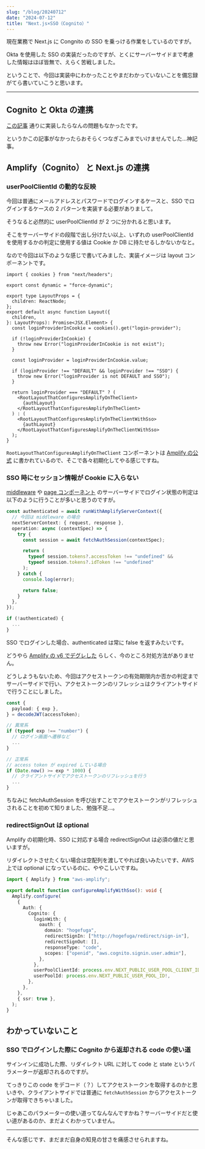 ```yaml
---
slug: "/blog/20240712"
date: "2024-07-12"
title: "Next.js×SSO（Cognito）"
---
```


現在業務で Next.js に Congnito の SSO を乗っける作業をしているのですが。

Okta を使用した SSO の実装だったのですが、とくにサーバーサイドまで考慮した情報はほぼ皆無で、えらく苦戦しました。

ということで、今回は実装中にわかったことやまだわかっていないことを備忘録がてら書いていこうと思います。

---

## Cognito と Okta の連携

[この記事](https://qiita.com/gossan/items/074b1cc4653ab0be7e43) 通りに実装したらなんの問題もなかったです。

というかこの記事がなかったらおそらくつなぎこみまでいけませんでした…神記事。

## Amplify（Cognito） と Next.js の連携

### userPoolClientId の動的な反映

今回は普通にメールアドレスとパスワードでログインするケースと、SSO でログインするケースの 2 パターンを実装する必要がありまして。

そうなると必然的に userPoolClientId が 2 つに分かれると思います。

そこをサーバーサイドの段階で出し分けたい以上、いずれの userPoolClientId を使用するかの判定に使用する値は Cookie か DB に持たせるしかないかなと。

なので今回は以下のような感じで書いてみました、実装イメージは layout コンポーネントです。

```tsx
import { cookies } from "next/headers";

export const dynamic = "force-dynamic";

export type LayoutProps = {
  children: ReactNode;
};
export default async function Layout({
  children,
}: LayoutProps): Promise<JSX.Element> {
  const loginProviderInCookie = cookies().get("login-provider");

  if (!loginProviderInCookie) {
    throw new Error("loginProviderInCookie is not exist");
  }

  const loginProvider = loginProviderInCookie.value;

  if (loginProvider !== "DEFAULT" && loginProvider !== "SSO") {
    throw new Error("loginProvider is not DEFAULT and SSO");
  }

  return loginProvider === "DEFAULT" ? (
    <RootLayoutThatConfiguresAmplifyOnTheClient>
      {authLayout}
    </RootLayoutThatConfiguresAmplifyOnTheClient>
  ) : (
    <RootLayoutThatConfiguresAmplifyOnTheClientWithSso>
      {authLayout}
    </RootLayoutThatConfiguresAmplifyOnTheClientWithSso>
  );
}
```

`RootLayoutThatConfiguresAmplifyOnTheClient` コンポーネントは [Amplify の公式](https://docs.amplify.aws/gen1/react/build-a-backend/server-side-rendering/nextjs/#configure-amplify-library-for-client-side-usage) に書かれているので、そこで各々初期化してやる感じですね。

### SSO 時にセッション情報が Cookie に入らない

[middleware](https://docs.amplify.aws/gen1/react/build-a-backend/server-side-rendering/nextjs/#manage-auth-session-with-the-nextjs-middleware) や [page コンポーネント](https://docs.amplify.aws/gen1/react/build-a-backend/server-side-rendering/nextjs/#with-nextjs-app-router) のサーバーサイドでログイン状態の判定は以下のように行うことが多いと思うのですが。

```ts
const authenticated = await runWithAmplifyServerContext({
  // 今回は middleware の場合
  nextServerContext: { request, response },
  operation: async (contextSpec) => {
    try {
      const session = await fetchAuthSession(contextSpec);

      return (
        typeof session.tokens?.accessToken !== "undefined" &&
        typeof session.tokens?.idToken !== "undefined"
      );
    } catch {
      console.log(error);

      return false;
    }
  },
});

if (!authenticated) {
  ...
}
```

SSO でログインした場合、authenticated は常に false を返すみたいです。

どうやら [Amplify の v6 でデグレした](https://github.com/aws-amplify/amplify-js/issues/13343) らしく、今のところ対処方法がありません。

どうしようもないため、今回はアクセストークンの有効期限内か否かの判定までサーバーサイドで行い、アクセストークンのリフレッシュはクライアントサイドで行うことにしました。

```ts
const {
  payload: { exp },
} = decodeJWT(accessToken);

// 異常系
if (typeof exp !== "number") {
  // ログイン画面へ遷移など
  ...
}

// 正常系
// access token が expired している場合
if (Date.now() >= exp * 1000) {
  // クライアントサイドでアクセストークンのリフレッシュを行う
  ...
}
```

ちなみに fetchAuthSession を呼び出すことでアクセストークンがリフレッシュされることを初めて知りました、勉強不足…。

### redirectSignOut は optional

Amplify の初期化時、SSO に対応する場合 redirectSignOut は必須の値だと思いますが。

リダイレクトさせたくない場合は空配列を渡してやれば良いみたいです、AWS 上では optional になっているのに、ややこしいですね。

```ts
import { Amplify } from "aws-amplify";

export default function configureAmplifyWithSso(): void {
  Amplify.configure(
    {
      Auth: {
        Cognito: {
          loginWith: {
            oauth: {
              domain: "hogefuga",
              redirectSignIn: ["http://hogefuga/redirect/sign-in"],
              redirectSignOut: [],
              responseType: "code",
              scopes: ["openid", "aws.cognito.signin.user.admin"],
            },
          },
          userPoolClientId: process.env.NEXT_PUBLIC_USER_POOL_CLIENT_ID_SSO!,
          userPoolId: process.env.NEXT_PUBLIC_USER_POOL_ID!,
        },
      },
    },
    { ssr: true },
  );
}
```

## わかっていないこと

### SSO でログインした際に Cognito から返却される code の使い道

サインインに成功した際、リダイレクト URL に対して code と state というパラメーターが返却されるのですが。

てっきりこの code をデコード（？）してアクセストークンを取得するのかと思いきや、クライアントサイドでは普通に `fetchAuthSession` からアクセストークンが取得できちゃいました。

じゃあこのパラメーターの使い道ってなんなんですかね？サーバーサイドだと使い道があるのか、まだよくわかっていません。

---

そんな感じです、まだまだ自身の知見の甘さを痛感させられますね。

